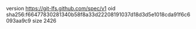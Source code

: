 version https://git-lfs.github.com/spec/v1
oid sha256:f66477830281340b58f8a33d22208191037d18d3d5e1018cda91f6c6093aa9c9
size 2426
